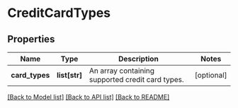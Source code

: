 # CreditCardTypes

## Properties
Name | Type | Description | Notes
------------ | ------------- | ------------- | -------------
**card_types** | **list[str]** | An array containing supported credit card types. | [optional] 

[[Back to Model list]](../README.md#documentation-for-models) [[Back to API list]](../README.md#documentation-for-api-endpoints) [[Back to README]](../README.md)


